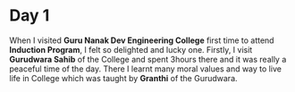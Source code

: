 # Day 1
 When I visited **Guru Nanak Dev Engineering College** first time to attend **Induction Program**, I felt so delighted and lucky one. Firstly, I visit **Gurudwara Sahib** of the College and spent 3hours
 there and it was really a peaceful time of the day. There I learnt many moral values and way to live life in College which was taught by **Granthi** of the Gurudwara.
